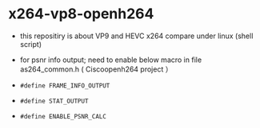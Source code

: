 x264-vp8-openh264
=================

- this repositiry is about VP9 and HEVC x264 compare under linux (shell script)

- for psnr info output;
  need to enable below macro in file as264_common.h ( Ciscoopenh264 project ）
 
-     #define FRAME_INFO_OUTPUT
-     #define STAT_OUTPUT
-     #define ENABLE_PSNR_CALC

